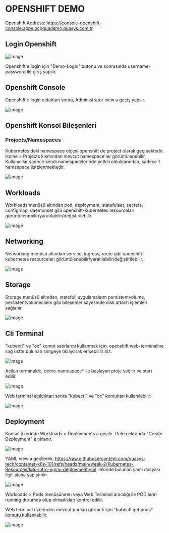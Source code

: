 # OPENSHIFT DEMO

Openshift Address: https://console-openshift-console.apps.ocpquademo.quasys.com.tr

## Login Openshift

![image](https://github.com/user-attachments/assets/25f4e6fe-798b-4d7c-b6fa-9e8980ca7cd6)

Openshift'e login için "Demo-Login" butonu ve sonrasında username-password ile giriş yapılır.

## Openshift Console

Openshift'e login olduktan sonra, Administrator view a geçiş yapılır.


![image](https://github.com/user-attachments/assets/c36563d9-48f7-4a42-8615-f49b1bd21d09)

## Openshift Konsol Bileşenleri

### Projects/Namespaces

Kubernetes deki namespace objesi openshift de project olarak geçmektedir.
Home > Projects kısmından mevcut namespace'ler görüntülenebilir. Kullanıcılar sadece kendi namespacelerinde yetkili olduklarından, sadece 1 namespace listelenmektedir. 

![image](https://github.com/user-attachments/assets/ae24abb5-74e2-4969-8d3b-3e90941b4405)

## Workloads

Workloads menüsü altından pod, deployment, statefulset, secrets, configmap, daemonset gibi openshift-kubernetes resourceları görüntülenebilir/yaratılabilir/değiştirilebilir.

![image](https://github.com/user-attachments/assets/1e6a017b-6544-4c0a-b162-4bfc8b6a0807)

## Networking

Networking menüsü altından service, ingress, route gibi openshift-kubernetes resourceları görüntülenebilir/yaratılabilir/değiştirilebilir.

![image](https://github.com/user-attachments/assets/2618171e-2134-47f9-b286-945e66aecbc8)

## Storage

Storage menüsü altından, statefull uygulamaların persistentvolume, persistentvolumeclaim gibi bileşenler sayesinde disk attach işlemleri sağlanır. 

![image](https://github.com/user-attachments/assets/26638ea6-6775-436f-97ec-bfce8c22fad2)


## Cli Terminal

"kubectl" ve "oc" komut satırlarını kullanmak için, openshift web-terminaline sağ üstte bulunan simgeye tıklayarak erişebilirsiniz.

![image](https://github.com/user-attachments/assets/4f371167-52a1-4862-bf5b-94ca1969a29e)

Açılan terminalde, demo-namespace* ile başlayan proje seçilir ve start edilir.

![image](https://github.com/user-attachments/assets/ab6c73ee-67e7-47dc-8ed0-17e260848c57)

Web terminal açıldıktan sonra "kubectl" ve "oc" komutları kullanılabilir.

![image](https://github.com/user-attachments/assets/e4fbaefa-d574-453d-9253-6200392d820f)

## Deployment

Konsol üzerinde Workloads > Deployments a geçilir. Gelen ekranda "Create Deployment" a tıklanır.

![image](https://github.com/user-attachments/assets/5ef3f314-de83-4dca-92c7-54f561435613)

YAML view'a geçilerek, https://raw.githubusercontent.com/quasys-tech/container-k8s-101/refs/heads/main/week-2/Kubernetes-Resources/k8s-intro-nginx-deployment.yml linkinde bulunan yaml dosyası ilgili alana yapıştırılır.

![image](https://github.com/user-attachments/assets/e88e8d45-8d71-437b-a401-845f972ddfd0)


Workloads > Pods menüsünden veya Web Terminal aracılığı ile POD'ların running durumda olup olmadıkları kontrol edilir. 

Web terminal üzerinden mevcut podları görmek için "kubectl get pods" komutu kullanılabilir.


![image](https://github.com/user-attachments/assets/53f8cf2e-6189-431d-aa25-0c07b439b570)
